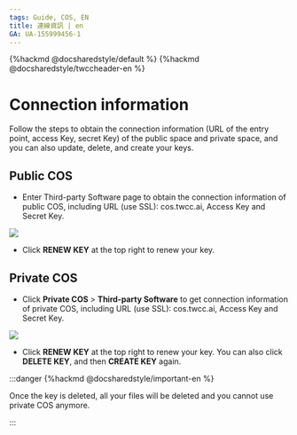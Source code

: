 ```yaml
---
tags: Guide, COS, EN
title: 連線資訊 | en
GA: UA-155999456-1
---
```


{%hackmd @docsharedstyle/default %}
{%hackmd @docsharedstyle/twccheader-en %}

# Connection information

Follow the steps to obtain the connection information (URL of the entry point, access Key, secret Key) of the public space and private space, and you can also update, delete, and create your keys.



## Public COS

- Enter Third-party Software page to obtain the connection information of public COS, including URL (use SSL): cos.twcc.ai, Access Key and Secret Key.


![](https://cos.twcc.ai/SYS-MANUAL/uploads/upload_45bb0cdc52fc7d26afcefa387db2ff90.png)


- Click **RENEW KEY** at the top right to renew your key.


## Private COS

- Click **Private COS** > **Third-party Software** to get connection information of private COS, including URL (use SSL): cos.twcc.ai, Access Key and Secret Key.

![](https://cos.twcc.ai/SYS-MANUAL/uploads/upload_283077038d21de247f3277c58f25923a.png)


- Click **RENEW KEY** at the top right to renew your key. You can also click **DELETE KEY**, and then **CREATE KEY** again.

:::danger
{%hackmd @docsharedstyle/important-en %}

Once the key is deleted, all your files will be deleted and you cannot use private COS anymore.


:::
